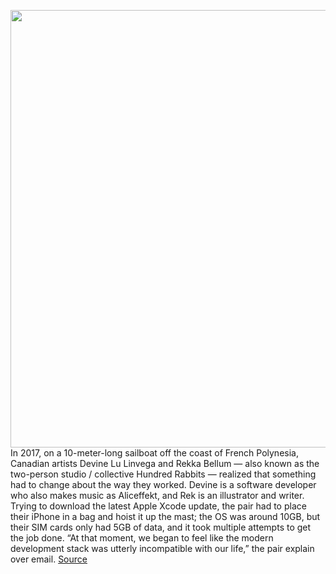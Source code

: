 <img src='https://cdn.vox-cdn.com/thumbor/hpNx8p2RKN2TVeEJhCuxOj1jRRM=/0x0:2040x1360/1200x675/filters:focal(857x517:1183x843)/cdn.vox-cdn.com/uploads/chorus_image/image/70588979/acastro_220225_5012_5045_0001.0.jpg' width='700px' /><br/>
In 2017, on a 10-meter-long sailboat off the coast of French Polynesia, Canadian artists Devine Lu Linvega and Rekka Bellum — also known as the two-person studio / collective Hundred Rabbits — realized that something had to change about the way they worked. Devine is a software developer who also makes music as Aliceffekt, and Rek is an illustrator and writer. Trying to download the latest Apple Xcode update, the pair had to place their iPhone in a bag and hoist it up the mast; the OS was around 10GB, but their SIM cards only had 5GB of data, and it took multiple attempts to get the job done. “At that moment, we began to feel like the modern development stack was utterly incompatible with our life,” the pair explain over email.
<a href='https://www.theverge.com/22935074/hundred-rabbits-uxn-roms-preservation'> Source <a/>